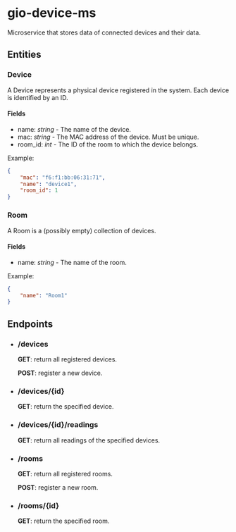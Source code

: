 # gio-device-ms

Microservice that stores data of connected devices and their data.

## Entities

### Device

A Device represents a physical device registered in the system. Each device is identified by an ID.

#### Fields

- name: *string* - The name of the device.
- mac: *string* -  The MAC address of the device. Must be unique.
- room_id: *int* - The ID of the room to which the device belongs.

Example:

```json
{
    "mac": "f6:f1:bb:06:31:71",
    "name": "device1",
    "room_id": 1
}
```

### Room

A Room is a (possibly empty) collection of devices.

#### Fields

- name: *string* - The name of the room.

Example:

```json
{
    "name": "Room1"
}
```

## Endpoints

- ### /devices

    **GET**: return all registered devices.

    **POST**: register a new device.

- ### /devices/{id}

    **GET**: return the specified device.

- ### /devices/{id}/readings

    **GET**: return all readings of the specified devices.

- ### /rooms

    **GET**: return all registered rooms.

    **POST**: register a new room.

- ### /rooms/{id}

    **GET**: return the specified room.
